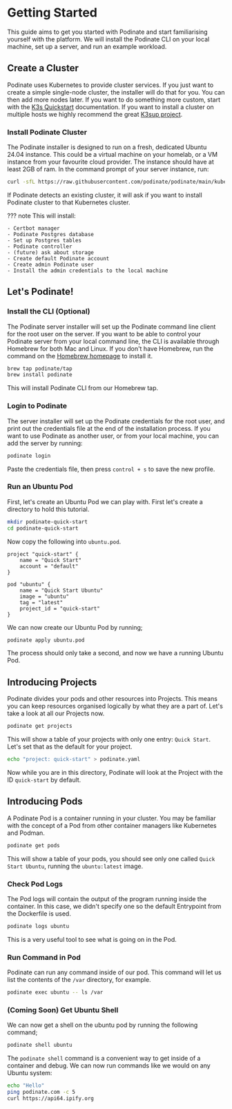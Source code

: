 # Getting Started

This guide aims to get you started with Podinate and start familiarising yourself with the platform. We will install the Podinate CLI on your local machine, set up a server, and run an example workload. 


## Create a Cluster

Podinate uses Kubernetes to provide cluster services. If you just want to create a simple single-node cluster, the installer will do that for you. You can then add more nodes later. If you want to do something more custom, start with the [K3s Quickstart](https://docs.k3s.io/quick-start) documentation. If you want to install a cluster on multiple hosts we highly recommend the great [K3sup project](https://docs.k3s.io/quick-start).

### Install Podinate Cluster
The Podinate installer is designed to run on a fresh, dedicated Ubuntu 24.04 instance. This could be a virtual machine on your homelab, or a VM instance from your favourite cloud provider. The instance should have at least 2GB of ram. In the command prompt of your server instance, run:
```bash
curl -sfL https://raw.githubusercontent.com/podinate/podinate/main/kubernetes/install.sh | sudo bash
```
If Podinate detects an existing cluster, it will ask if you want to install Podinate cluster to that Kubernetes cluster.

??? note
    This will install:

    - Certbot manager 
    - Podinate Postgres database
    - Set up Postgres tables
    - Podinate controller
    - (future) ask about storage
    - Create default Podinate account 
    - Create admin Podinate user
    - Install the admin credentials to the local machine

## Let's Podinate!
<!-- You can now use Podinate as you might Docker. Most commands are the same. For example `podinate build` will run a build in the Podinate cluster and cache the file locally.  -->

### Install the CLI (Optional)
The Podinate server installer will set up the Podinate command line client for the root user on the server. If you want to be able to control your Podinate server from your local command line, the CLI is available through Homebrew for both Mac and Linux. If you don't have Homebrew, run the command on the [Homebrew homepage](https://brew.sh/) to install it. 
```bash
brew tap podinate/tap
brew install podinate
```
This will install Podinate CLI from our Homebrew tap. 

### Login to Podinate
The server installer will set up the Podinate credentials for the root user, and print out the credentials file at the end of the installation process. If you want to use Podinate as another user, or from your local machine, you can add the server by running: 
```bash
podinate login
```
Paste the credentials file, then press `control + s` to save the new profile.

### Run an Ubuntu Pod

First, let's create an Ubuntu Pod we can play with. First let's create a directory to hold this tutorial. 
```bash
mkdir podinate-quick-start
cd podinate-quick-start
```

Now copy the following into `ubuntu.pod`.
```hcl title="ubuntu.pod"
project "quick-start" {
    name = "Quick Start"
    account = "default"
}

pod "ubuntu" {
    name = "Quick Start Ubuntu"
    image = "ubuntu"
    tag = "latest" 
    project_id = "quick-start"
}
```
We can now create our Ubuntu Pod by running;
```bash
podinate apply ubuntu.pod
```
The process should only take a second, and now we have a running Ubuntu Pod. 

## Introducing Projects
Podinate divides your pods and other resources into Projects. This means you can keep resources organised logically by what they are a part of. Let's take a look at all our Projects now. 
```bash
podinate get projects
```
This will show a table of your projects with only one entry: `Quick Start`. Let's set that as the default for your project.

```bash
echo "project: quick-start" > podinate.yaml
```
Now while you are in this directory, Podinate will look at the Project with the ID `quick-start` by default.

## Introducing Pods
A Podinate Pod is a container running in your cluster. You may be familiar with the concept of a Pod from other container managers like Kubernetes and Podman. 
```bash
podinate get pods 
```
This will show a table of your pods, you should see only one called `Quick Start Ubuntu`, running the `ubuntu:latest` image. 

### Check Pod Logs 
The Pod logs will contain the output of the program running inside the container. In this case, we didn't specify one so the default Entrypoint from the Dockerfile is used. 
```bash
podinate logs ubuntu
```
This is a very useful tool to see what is going on in the Pod. 

### Run Command in Pod
Podinate can run any command inside of our pod. This command will let us list the contents of the `/var` directory, for example. 
```bash
podinate exec ubuntu -- ls /var
```

### (Coming Soon) Get Ubuntu Shell
We can now get a shell on the ubuntu pod by running the following command; 
```bash
podinate shell ubuntu
```
The `podinate shell` command is a convenient way to get inside of a container and debug. We can now run commands like we would on any Ubuntu system:
```bash
echo "Hello"
ping podinate.com -c 5
curl https://api64.ipify.org
``` 